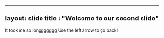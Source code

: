 ---
layout: slide
title : "Welcome to our second slide"
--
It took me so longgggggg
Use the left arrow to go back!
